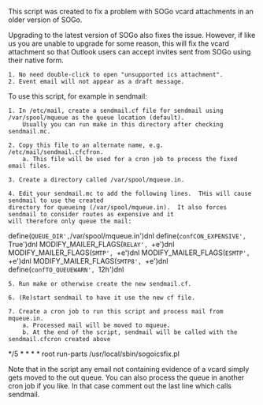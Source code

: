 This script was created to fix a problem with SOGo vcard attachments in an older version of SOGo.

Upgrading to the latest version of SOGo also fixes the issue.  However, if like us you are unable
to upgrade for some reason, this will fix the vcard attachment so that Outlook users can accept
invites sent from SOGo using their native form.

	1. No need double-click to open "unsupported ics attachment".
	2. Event email will not appear as a draft message.

To use this script, for example in sendmail:

	1. In /etc/mail, create a sendmail.cf file for sendmail using /var/spool/mqueue as the queue location (default).
		Usually you can run make in this directory after checking sendmail.mc.

	2. Copy this file to an alternate name, e.g. /etc/mail/sendmail.cfcfron.
		a. This file will be used for a cron job to process the fixed email files.

	3. Create a directory called /var/spool/mqueue.in.

	4. Edit your sendmail.mc to add the following lines.  THis will cause sendmail to use the created
	directory for queueing (/var/spool/mqueue.in).  It also forces sendmail to consider routes as expensive and it
	will therefore only queue the mail:

define(`QUEUE_DIR',`/var/spool/mqueue.in')dnl
define(`confCON_EXPENSIVE', `True')dnl
MODIFY_MAILER_FLAGS(`RELAY', `+e')dnl
MODIFY_MAILER_FLAGS(`SMTP', `+e')dnl
MODIFY_MAILER_FLAGS(`ESMTP', `+e')dnl
MODIFY_MAILER_FLAGS(`SMTP8', `+e')dnl
define(`confTO_QUEUEWARN', `12h')dnl

	5. Run make or otherwise create the new sendmail.cf.

	6. (Re)start sendmail to have it use the new cf file.

	7. Create a cron job to run this script and process mail from mqueue.in.
		a. Processed mail will be moved to mqueue.
		b. At the end of the script, sendmail will be called with the sendmail.cfcron created above

*/5 * * * * root run-parts /usr/local/sbin/sogoicsfix.pl

Note that in the script any email not containing evidence of a vcard simply gets moved to the out queue.  You can also process
the queue in another cron job if you like.  In that case comment out the last line which calls sendmail.

